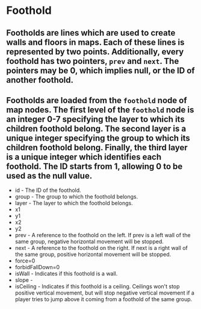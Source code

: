 # Foothold

## Footholds are lines which are used to create walls and floors in maps. Each of these lines is represented by two points. Additionally, every foothold has two pointers, `prev` and `next`. The pointers may be 0, which implies null, or the ID of another foothold.

## Footholds are loaded from the `foothold` node of map nodes. The first level of the `foothold` node is an integer 0-7 specifying the layer to which its children foothold belong. The second layer is a unique integer specifying the group to which its children foothold belong. Finally, the third layer is a unique integer which identifies each foothold. The ID starts from 1, allowing 0 to be used as the null value.

* id - The ID of the foothold.
* group - The group to which the foothold belongs.
* layer - The layer to which the foothold belongs.
* x1
* y1
* x2
* y2
* prev - A reference to the foothold on the left. If prev is a left wall of the same group, negative horizontal movement will be stopped.
* next - A reference to the foothold on the right. If next is a right wall of the same group, positive horizontal movement will be stopped.
* force=0
* forbidFallDown=0
* isWall - Indicates if this foothold is a wall.
* slope -
* isCeiling - Indicates if this foothold is a ceiling. Ceilings won't stop positive vertical movement, but will stop negative vertical movement if a player tries to jump above it coming from a foothold of the same group.
